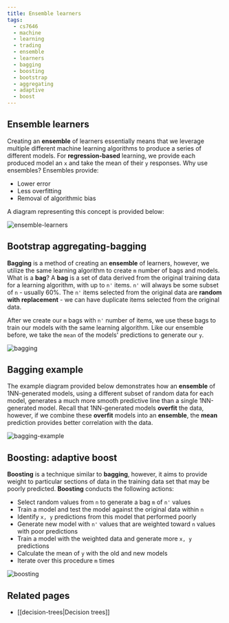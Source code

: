 ```yaml
---
title: Ensemble learners
tags:
  - cs7646
  - machine
  - learning
  - trading
  - ensemble
  - learners
  - bagging
  - boosting
  - bootstrap
  - aggregating
  - adaptive
  - boost
---
```


## Ensemble learners

Creating an **ensemble** of learners essentially means that we leverage multiple
different machine learning algorithms to produce a series of different models.
For **regression-based** learning, we provide each produced model an `x` and
take the mean of their `y` responses. Why use ensembles? Ensembles provide:

- Lower error
- Less overfitting
- Removal of algorithmic bias

A diagram representing this concept is provided below:

![ensemble-learners](ensemble-learners.png)

## Bootstrap aggregating-bagging

**Bagging** is a method of creating an **ensemble** of learners, however, we
utilize the same learning algorithm to create `m` number of bags and models.
What is a **bag**? A **bag** is a set of data derived from the original training
data for a learning algorithm, with up to `n'` items. `n'` will always be some
subset of `n` - usually 60%. The `n'` items selected from the original data are
**random with replacement** - we can have duplicate items selected from the
original data.

After we create our `m` bags with `n'` number of items, we use these bags to
train our models with the same learning algorithm. Like our ensemble before, we
take the `mean` of the models' predictions to generate our `y`.

![bagging](bagging.png)

## Bagging example

The example diagram provided below demonstrates how an **ensemble** of
1NN-generated models, using a different subset of random data for each model,
generates a much more smooth predictive line than a single 1NN-generated model.
Recall that 1NN-generated models **overfit** the data, however, if we combine
these **overfit** models into an **ensemble**, the **mean** prediction provides
better correlation with the data.

![bagging-example](bagging-example.png)

## Boosting: adaptive boost

**Boosting** is a technique similar to **bagging**, however, it aims to provide
weight to particular sections of data in the training data set that may be
poorly predicted. **Boosting** conducts the following actions:

- Select random values from `n` to generate a bag `m` of `n'` values
- Train a model and test the model against the original data within `n`
- Identify `x, y` predictions from this model that performed poorly
- Generate new model with `n'` values that are weighted toward `n` values with
  poor predictions
- Train a model with the weighted data and generate more `x, y` predictions
- Calculate the mean of `y` with the old and new models
- Iterate over this procedure `m` times

![boosting](boosting.png)

## Related pages

- [[decision-trees|Decision trees]]
